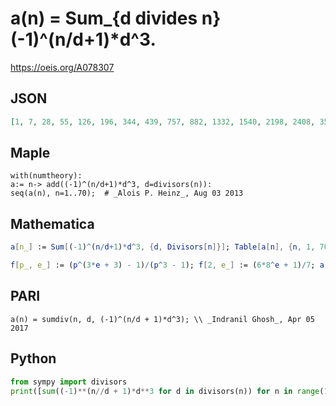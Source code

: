 # a\(n\) \= Sum\_\{d divides n\} \(\-1\)^\(n/d\+1\)\*d^3\.
https://oeis.org/A078307
## JSON
```JSON
[1, 7, 28, 55, 126, 196, 344, 439, 757, 882, 1332, 1540, 2198, 2408, 3528, 3511, 4914, 5299, 6860, 6930, 9632, 9324, 12168, 12292, 15751, 15386, 20440, 18920, 24390, 24696, 29792, 28087, 37296, 34398, 43344, 41635, 50654, 48020, 61544, 55314, 68922, 67424]
```
## Maple
```Maple
with(numtheory):
a:= n-> add((-1)^(n/d+1)*d^3, d=divisors(n)):
seq(a(n), n=1..70);  # _Alois P. Heinz_, Aug 03 2013
```
## Mathematica
```Mathematica
a[n_] := Sum[(-1)^(n/d+1)*d^3, {d, Divisors[n]}]; Table[a[n], {n, 1, 70}] (* _Jean-François Alcover_, Jan 17 2014 *)
```
```Mathematica
f[p_, e_] := (p^(3*e + 3) - 1)/(p^3 - 1); f[2, e_] := (6*8^e + 1)/7; a[1] = 1; a[n_] := Times @@ f @@@ FactorInteger[n]; Array[a, 42] (* _Amiram Eldar_, Oct 27 2022 *)
```
## PARI
```PARI
a(n) = sumdiv(n, d, (-1)^(n/d + 1)*d^3); \\ _Indranil Ghosh_, Apr 05 2017
```
## Python
```Python
from sympy import divisors
print([sum((-1)**(n//d + 1)*d**3 for d in divisors(n)) for n in range(1, 51)]) # _Indranil Ghosh_, Apr 05 2017
```
